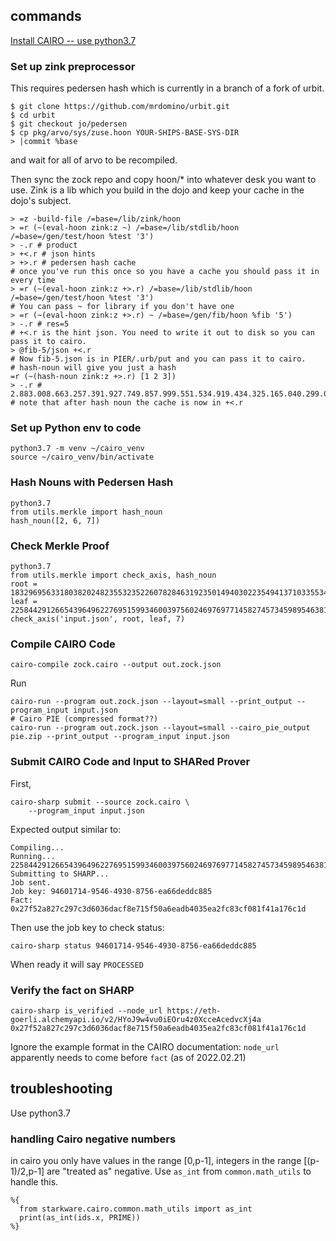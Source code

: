 
## commands
[Install CAIRO -- use python3.7](https://www.cairo-lang.org/docs/quickstart.html)

### Set up zink preprocessor
This requires pedersen hash which is currently in a branch of a fork of urbit.
```
$ git clone https://github.com/mrdomino/urbit.git
$ cd urbit
$ git checkout jo/pedersen
$ cp pkg/arvo/sys/zuse.hoon YOUR-SHIPS-BASE-SYS-DIR
> |commit %base
```
and wait for all of arvo to be recompiled.

Then sync the zock repo and copy hoon/* into whatever desk you want to use.
Zink is a lib which you build in the dojo and keep your cache in the dojo's subject.

```
> =z -build-file /=base=/lib/zink/hoon
> =r (~(eval-hoon zink:z ~) /=base=/lib/stdlib/hoon /=base=/gen/test/hoon %test '3')
> -.r # product
> +<.r # json hints
> +>.r # pedersen hash cache
# once you've run this once so you have a cache you should pass it in every time
> =r (~(eval-hoon zink:z +>.r) /=base=/lib/stdlib/hoon /=base=/gen/test/hoon %test '3')
# You can pass ~ for library if you don't have one
> =r (~(eval-hoon zink:z +>.r) ~ /=base=/gen/fib/hoon %fib '5')
> -.r # res=5
# +<.r is the hint json. You need to write it out to disk so you can pass it to cairo.
> @fib-5/json +<.r
# Now fib-5.json is in PIER/.urb/put and you can pass it to cairo.
# hash-noun will give you just a hash
=r (~(hash-noun zink:z +>.r) [1 2 3])
> -.r # 2.883.008.663.257.391.927.749.857.999.551.534.919.434.325.165.040.299.067.136.050.868.641.506.287.321
# note that after hash noun the cache is now in +<.r

```


### Set up Python env to code
```
python3.7 -m venv ~/cairo_venv
source ~/cairo_venv/bin/activate
```

### Hash Nouns with Pedersen Hash
```
python3.7
from utils.merkle import hash_noun
hash_noun([2, 6, 7])
```

### Check Merkle Proof
```
python3.7
from utils.merkle import check_axis, hash_noun
root = 1832969563318038202482355323522607828463192350149403022354941371033553420549
leaf = 2258442912665439649622769515993460039756024697697714582745734598954638194578
check_axis('input.json', root, leaf, 7)
```

### Compile CAIRO Code
```
cairo-compile zock.cairo --output out.zock.json
```

Run
```
cairo-run --program out.zock.json --layout=small --print_output --program_input input.json
# Cairo PIE (compressed format??)
cairo-run --program out.zock.json --layout=small --cairo_pie_output pie.zip --print_output --program_input input.json
```

### Submit CAIRO Code and Input to SHARed Prover

First,
```
cairo-sharp submit --source zock.cairo \
    --program_input input.json
```
Expected output similar to:
```
Compiling...
Running...
2258442912665439649622769515993460039756024697697714582745734598954638194578
Submitting to SHARP...
Job sent.
Job key: 94601714-9546-4930-8756-ea66deddc885
Fact: 0x27f52a827c297c3d6036dacf8e715f50a6eadb4035ea2fc83cf081f41a176c1d
```
Then use the job key to check status:
```
cairo-sharp status 94601714-9546-4930-8756-ea66deddc885
```
When ready it will say ```PROCESSED```

### Verify the fact on SHARP 

```
cairo-sharp is_verified --node_url https://eth-goerli.alchemyapi.io/v2/HYoJ9w4vu0iEOru4z0XcceAcedvcXj4a 0x27f52a827c297c3d6036dacf8e715f50a6eadb4035ea2fc83cf081f41a176c1d
```
Ignore the example format in the CAIRO documentation: ```node_url``` apparently needs to come  before ```fact``` (as of 2022.02.21)

## troubleshooting

Use python3.7

### handling Cairo negative numbers
in cairo you only have values in the range [0,p-1], integers in the range [(p-1)/2,p-1] are "treated as" negative. Use `as_int` from `common.math_utils` to handle this.
```
%{ 
  from starkware.cairo.common.math_utils import as_int 
  print(as_int(ids.x, PRIME)) 
%}
```
